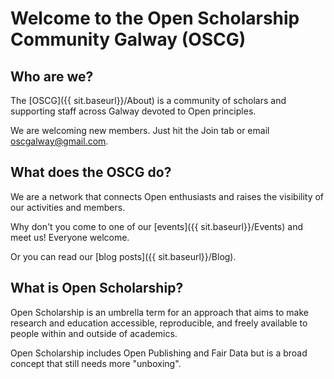 # Welcome to the Open Scholarship Community Galway (OSCG)

## Who are we?

The [OSCG]({{ sit.baseurl}}/About) is a community of scholars and supporting staff across Galway devoted to Open principles. 

We are welcoming new members. Just hit the Join tab or email [oscgalway@gmail.com](mailto:oscgalway@gmail.com). 

## What does the OSCG do?

We are a network that connects Open enthusiasts and raises the visibility of our activities and  members.

Why don't you come to one of our [events]({{ sit.baseurl}}/Events) and meet us! Everyone welcome.

Or you can read our [blog posts]({{ sit.baseurl}}/Blog).

## What is Open Scholarship?

 Open Scholarship is an umbrella term for an approach that aims to make  research and education accessible, reproducible, and freely available to people within and outside of academics.  

Open Scholarship includes Open Publishing and Fair Data but is a broad concept  that still needs more "unboxing". 




